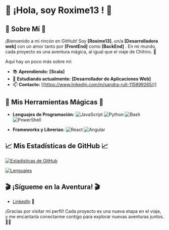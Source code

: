 # 🌟 **¡Hola, soy Roxime13  !** 🌟

## 🌈 **Sobre Mí** 🌈

¡Bienvenido a mi rincón en GitHub! Soy **[Roxime13]**, un/a **[Desarrolladora web]** con un amor tanto por **[FrontEnd]** como **[BackEnd]** . En mi mundo, cada proyecto es una aventura mágica, al igual que el viaje de Chihiro. 🌟


Aquí hay un poco más sobre mí:

- 📚 **Aprendiendo:** **[Scala]**
- 💬 **Estudiando actualmente:** **[Desarrollador de Aplicaciones Web]**
- 📫 **Contacto:** [(https://www.linkedin.com/in/sandra-rull-115899265/)] 

## 🎨 **Mis Herramientas Mágicas** 🎨

- **Lenguajes de Programación:** 
  ![JavaScript](https://img.shields.io/badge/JavaScript-F7DF1C?style=flat&logo=javascript&logoColor=000000) 
  ![Python](https://img.shields.io/badge/Python-3776AB?style=flat&logo=python&logoColor=ffffff) 
  ![Bash](https://img.shields.io/badge/Bash-4EAA25?style=flat&logo=gnu-bash&logoColor=ffffff) 
  ![PowerShell](https://img.shields.io/badge/PowerShell-5391FE?style=flat&logo=powershell&logoColor=ffffff)

- **Frameworks y Librerías:** 
  ![React](https://img.shields.io/badge/React-61DAFB?style=flat&logo=react&logoColor=000000) 
  ![Angular](https://img.shields.io/badge/Angular-DD0031?style=flat&logo=angular&logoColor=ffffff)

## 📈 **Mis Estadísticas de GitHub** 📈

[![Estadísticas de GitHub](https://github-readme-stats.vercel.app/api?username=Roxime13&show_icons=true&hide_title=true&hide=prs&count_private=true&include_all_commits=true)](https://github.com/Roxime13)

[![Lenguajes](https://github-readme-stats.vercel.app/api/top-langs/?username=Roxime13&layout=compact)](https://github.com/Roxime13)


## 🎬 **¡Sígueme en la Aventura!** 🎬

- [LinkedIn]((https://www.linkedin.com/in/sandra-rull-115899265/)) 💼

¡Gracias por visitar mi perfil! Cada proyecto es una nueva etapa en el viaje, y me encantaría conectarme contigo para explorar nuevas aventuras juntos. 🌟✨


